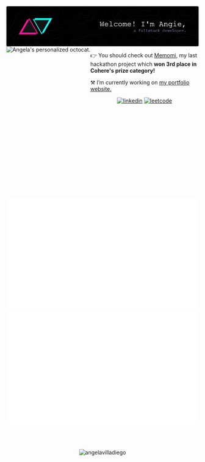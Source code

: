 <img align="center" src="banner.png" alt="Welcome, I'm Angie, a fullstack developer.">
<!-- <h2 align="center">I write beautiful code for beautiful designs.</h2> -->

<img align="left" height="400" src="https://i.imgur.com/9kvfPGd.png" alt="Angela's personalized octocat.">


<p align="left">👉 You should check out <a href="https://github.com/AngelaVilladiego/memomi" target="_blank">Memomi</a>, my last hackathon project which <b>won 3rd place in Cohere's prize category!</b></p>
<p align="left">⚒️ I’m currently working on <a href="https://github.com/AngelaVilladiego/web-portfolio-v2" target="_blank">my portfolio website.</a></p>
 
<p align="center"> 
  <a href="https://www.linkedin.com/in/angela-villadiego/" target="_blank"><img src="https://img.shields.io/badge/AngelaVilladiego-blue?style=for-the-badge&logo=linkedin&logoColor=333333&color=CCCCFF&link=https%3A%2F%2Fwww.linkedin.com%2Fin%2Fangela-villadiego%2F" alt="linkedin"></a>
  <a href="https://www.linkedin.com/in/angela-villadiego/" target="_blank"><img alt="leetcode" src="https://img.shields.io/badge/AngelaVilladiego-blue?style=for-the-badge&logo=leetcode&logoColor=333333&color=CCCCFF&link=https%3A%2F%2Fwww.linkedin.com%2Fin%2Fangela-villadiego%2F"></a>
</p>
<p float="left">
 <img  src="https://raw.githubusercontent.com/AngelaVilladiego/github-stats/c954431fc721889d536816f4760388a1c87c2ebe/generated/overview.svg" alt="Angie's Github Stats">
 <img  src="https://raw.githubusercontent.com/AngelaVilladiego/github-stats/c954431fc721889d536816f4760388a1c87c2ebe/generated/languages.svg" alt="Angie's Top Languages">
</p>
<br><br>
<p align="center"> <img src="https://komarev.com/ghpvc/?username=angelavilladiego&label=Profile%20views&color=777799&style=for-the-badge" alt="angelavilladiego" /> </p>


